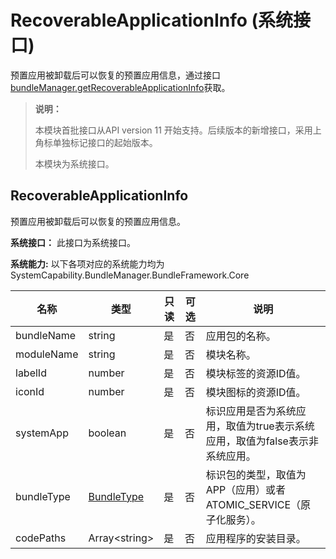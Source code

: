 # RecoverableApplicationInfo (系统接口)

预置应用被卸载后可以恢复的预置应用信息，通过接口[bundleManager.getRecoverableApplicationInfo](./js-apis-bundleManager-sys.md#bundlemanagergetrecoverableapplicationinfo11)获取。

> **说明：**
>
> 本模块首批接口从API version 11 开始支持。后续版本的新增接口，采用上角标单独标记接口的起始版本。
>
> 本模块为系统接口。

## RecoverableApplicationInfo

预置应用被卸载后可以恢复的预置应用信息。

**系统接口：** 此接口为系统接口。

**系统能力:** 以下各项对应的系统能力均为SystemCapability.BundleManager.BundleFramework.Core

| 名称             | 类型                           | 只读 | 可选 | 说明                   |
| ---------------- | ------------------------------ | ---- | ---- | ---------------------- |
| bundleName       | string                         | 是   | 否   | 应用包的名称。       |
| moduleName       | string                         | 是   | 否   | 模块名称。 |
| labelId          | number                         | 是   | 否   | 模块标签的资源ID值。     |
| iconId           | number                         | 是   | 否   | 模块图标的资源ID值。    |
| systemApp        | boolean                        | 是   | 否   | 标识应用是否为系统应用，取值为true表示系统应用，取值为false表示非系统应用。  |
| bundleType       |[BundleType](js-apis-bundleManager.md#bundletype)             | 是   | 否   | 标识包的类型，取值为APP（应用）或者ATOMIC_SERVICE（原子化服务）。                                |
| codePaths        | Array\<string>                 | 是   | 否   | 应用程序的安装目录。          |